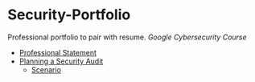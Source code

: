# Security-Portfolio
Professional portfolio to pair with resume.
*Google Cybersecurity Course*
- [Professional Statement](https://github.com/billyjstevens/Security-Portfolio/blob/main/Professional%20Statement)
- [Planning a Security Audit](https://github.com/billyjstevens/Security-Portfolio/blob/main/Security%20Audit%20-%20Controls%20and%20compliance%20checklist.pdf)
  - [Scenario](https://github.com/billyjstevens/Security-Portfolio/blob/main/Security%20Audit%20-%20Botium%20Toys_%20Scope%2C%20goals%2C%20and%20risk%20assessment%20report.pdf.pdf)
